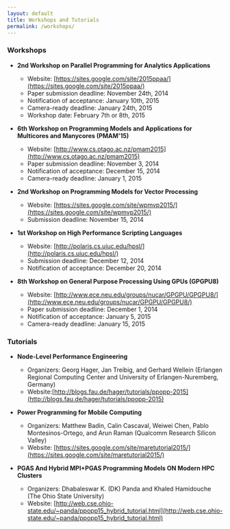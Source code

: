 ```yaml
---
layout: default
title: Workshops and Tutorials
permalink: /workshops/
---
```


### Workshops

* **2nd Workshop on Parallel Programming for Analytics Applications**
  * Website: [https://sites.google.com/site/2015ppaa/](https://sites.google.com/site/2015ppaa/)
  * Paper submission deadline: November 24th, 2014
  * Notification of acceptance: January 10th, 2015
  * Camera-ready deadline: January 24th, 2015
  * Workshop date: February 7th or 8th, 2015

* **6th Workshop on Programming Models and Applications for Multicores and Manycores (PMAM'15)**
  * Website: [http://www.cs.otago.ac.nz/pmam2015](http://www.cs.otago.ac.nz/pmam2015)
  * Paper submission deadline: November 3, 2014 
  * Notification of acceptance: December 15, 2014
  * Camera-ready deadline: January 1, 2015

* **2nd Workshop on Programming Models for Vector Processing**
  * Website: [https://sites.google.com/site/wpmvp2015/](https://sites.google.com/site/wpmvp2015/)
  * Submission deadline: November 15, 2014

* **1st Workshop on High Performance Scripting Languages**
  * Website: [http://polaris.cs.uiuc.edu/hpsl/](http://polaris.cs.uiuc.edu/hpsl/)
  * Submission deadline: December 12, 2014
  * Notification of acceptance: December 20, 2014

* **8th Workshop on General Purpose Processing Using GPUs (GPGPU8)**
  * Website: [http://www.ece.neu.edu/groups/nucar/GPGPU/GPGPU8/](http://www.ece.neu.edu/groups/nucar/GPGPU/GPGPU8/)
  * Paper submission deadline: December 1, 2014 
  * Notification of acceptance: January 5, 2015
  * Camera-ready deadline: January 15, 2015

### Tutorials

* **Node-Level Performance Engineering**
  * Organizers: Georg Hager, Jan Treibig, and Gerhard Wellein (Erlangen Regional Computing Center and University of Erlangen-Nuremberg, Germany)
  * Website:[http://blogs.fau.de/hager/tutorials/ppopp-2015](http://blogs.fau.de/hager/tutorials/ppopp-2015)

* **Power Programming for Mobile Computing** 
  * Organizers: Matthew Badin, Calin Cascaval, Weiwei Chen, Pablo Montesinos-Ortego, and Arun Raman (Qualcomm Research Silicon Valley)
  * Website: [https://sites.google.com/site/maretutorial2015/](https://sites.google.com/site/maretutorial2015/)

* **PGAS And Hybrid MPI+PGAS Programming Models ON Modern HPC Clusters** 
  * Organizers: Dhabaleswar K. (DK) Panda and Khaled Hamidouche (The Ohio State University)
  * Website: [http://web.cse.ohio-state.edu/~panda/ppopp15_hybrid_tutorial.html](http://web.cse.ohio-state.edu/~panda/ppopp15_hybrid_tutorial.html)


